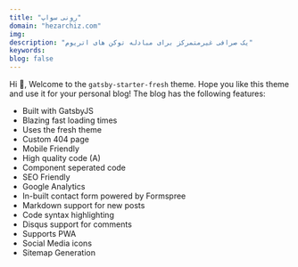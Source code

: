 ```yaml
---
title: "رونی سواپ"
domain: "hezarchiz.com"
img:
description: "یک صرافی غیرمتمرکز برای مبادله توکن های اتریوم"
keywords:
blog: false
---
```


Hi 👋, Welcome to the `gatsby-starter-fresh` theme. Hope you like this theme and use it for your personal blog! The blog has the following features:

- Built with GatsbyJS
- Blazing fast loading times
- Uses the fresh theme
- Custom 404 page
- Mobile Friendly
- High quality code (A)
- Component seperated code
- SEO Friendly
- Google Analytics
- In-built contact form powered by Formspree
- Markdown support for new posts
- Code syntax highlighting
- Disqus support for comments
- Supports PWA
- Social Media icons
- Sitemap Generation
